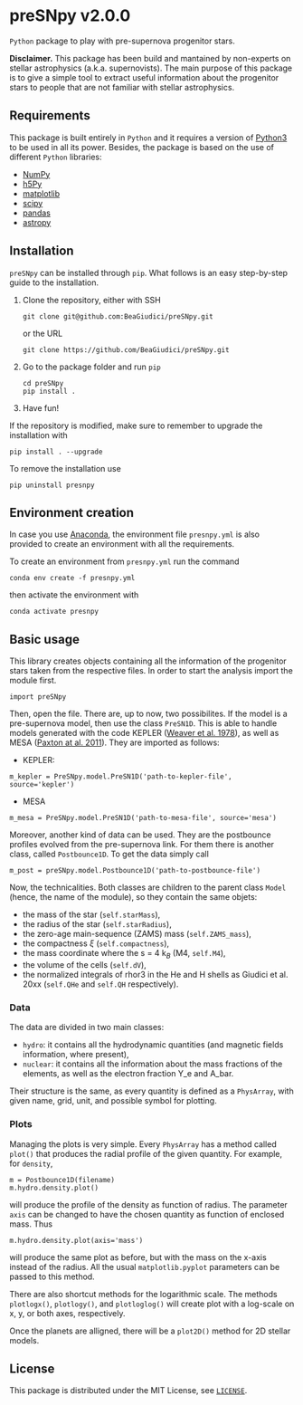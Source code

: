 # preSNpy v2.0.0
`Python` package to play with pre-supernova progenitor stars.

**Disclaimer.** This package has been build and mantained by non-experts on stellar astrophysics (a.k.a. supernovists). The main purpose of this package is to give a simple tool to extract useful information about the progenitor stars to people that are not familiar with stellar astrophysics.

## Requirements

This package is built entirely in `Python` and it requires a version of [Python3](https://www.python.org/) to be used in all its power.
Besides, the package is based on the use of different `Python` libraries:
 - [NumPy](https://numpy.org/)
 - [h5Py](https://www.h5py.org/)
 - [matplotlib](https://matplotlib.org/)
 - [scipy](https://scipy.org/)
 - [pandas](https://pandas.pydata.org/)
 - [astropy](https://www.astropy.org/)

## Installation
`preSNpy` can be installed through `pip`. What follows is an easy step-by-step guide to the installation.

1. Clone the repository, either with SSH
   ```
   git clone git@github.com:BeaGiudici/preSNpy.git
   ```
   or the URL
   ```
   git clone https://github.com/BeaGiudici/preSNpy.git
   ```
3. Go to the package folder and run `pip`
   ```
   cd preSNpy
   pip install .
   ```
4. Have fun!

If the repository is modified, make sure to remember to upgrade the installation with
   ```
   pip install . --upgrade
   ```
To remove the installation use
   ```
   pip uninstall presnpy
   ```

## Environment creation

In case you use [Anaconda](https://docs.anaconda.com/), the environment file `presnpy.yml` is also provided to create an environment with all the requirements.

To create an environment from `presnpy.yml` run the command
```
conda env create -f presnpy.yml
```
then activate the environment with
```
conda activate presnpy
```

## Basic usage

This library creates objects containing all the information of the progenitor stars taken from the respective files. In order to start the analysis import the module first.
```
import preSNpy
```
Then, open the file. There are, up to now, two possibilites. If the model is a pre-supernova model, then use the class `PreSN1D`.
This is able to handle models generated with the code KEPLER ([Weaver et al. 1978](https://ui.adsabs.harvard.edu/abs/1978ApJ...225.1021W/abstract)), as well as MESA ([Paxton at al. 2011](https://ui.adsabs.harvard.edu/abs/2011ApJS..192....3P/abstract)). They are imported as follows:
- KEPLER:
```
m_kepler = PreSNpy.model.PreSN1D('path-to-kepler-file', source='kepler')
```
- MESA
```
m_mesa = PreSNpy.model.PreSN1D('path-to-mesa-file', source='mesa')
```

Moreover, another kind of data can be used. They are the postbounce profiles evolved from the pre-supernova link. For them there is another class, called `Postbounce1D`. To get the data simply call
```
m_post = preSNpy.model.Postbounce1D('path-to-postbounce-file')
```

Now, the technicalities. Both classes are children to the parent class `Model` (hence, the name of the module), so they contain the same objets:
 - the mass of the star (`self.starMass`),
 - the radius of the star (`self.starRadius`),
 - the zero-age main-sequence (ZAMS) mass (`self.ZAMS_mass`),
 - the compactness $\xi$ (`self.compactness`),
 - the mass coordinate where the s = 4 k$_B$ (M4, `self.M4`),
 - the volume of the cells (`self.dV`),
 - the normalized integrals of rhor3 in the He and H shells as Giudici et al. 20xx (`self.QHe` and `self.QH` respectively).

### Data
The data are divided in two main classes: 
 - `hydro`: it contains all the hydrodynamic quantities (and magnetic fields information, where present),
 - `nuclear`: it contains all the information about the mass fractions of the elements, as well as the electron fraction Y_e and A_bar.

Their structure is the same, as every quantity is defined as a `PhysArray`, with given name, grid, unit, and possible symbol for plotting.

### Plots
Managing the plots is very simple. Every `PhysArray` has a method called `plot()` that produces the radial profile of the given quantity. For example, for `density`,
```
m = Postbounce1D(filename)
m.hydro.density.plot()
```
will produce the profile of the density as function of radius. The parameter `axis` can be changed to have the chosen quantity as function of enclosed mass. Thus
```
m.hydro.density.plot(axis='mass')
```
will produce the same plot as before, but with the mass on the x-axis instead of the radius. All the usual `matplotlib.pyplot` parameters can be passed to this method.

There are also shortcut methods for the logarithmic scale. The methods `plotlogx()`, `plotlogy()`, and `plotloglog()` will create plot with a log-scale on x, y, or both axes, respectively.

Once the planets are alligned, there will be a `plot2D()` method for 2D stellar models.

## License
This package is distributed under the MIT License, see [`LICENSE`](./LICENSE).
